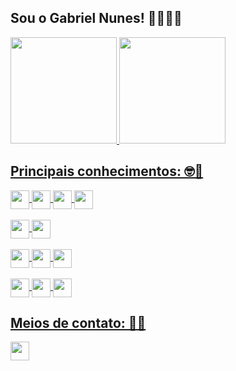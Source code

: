 ## Sou o Gabriel Nunes! 👩🏻‍💻📱

<div align="">
  <a href="https://www.linkedin.com/in/nunes1909/">
  <img height="170em" src="https://github-readme-stats.vercel.app/api?username=nunes1909&show_icons=true&theme=aura&include_all_commits=true&count_private=true"/>
  <img height="170em" src="https://github-readme-stats.vercel.app/api/top-langs/?username=nunes1909&layout=compact&langs_count=7&theme=aura"/>
    
<!--   ![Snake animation](https://github.com/nunes1909/nunes1909/blob/output/github-contribution-grid-snake.svg) -->
</div>

  
## Principais conhecimentos: 🤓💭
<div align="">  
  <div>
    <img align="center" height="30" src="https://img.shields.io/badge/Kotlin-8a2be2?&style=flat&logo=kotlin&logoColor=white">
    <img align="center" height="30" src="https://img.shields.io/badge/Java-ED8B00?style=flat&logo=CoffeeScript&logoColor=white">
    <img align="center" height="30" src="https://img.shields.io/badge/Flutter-00B9F0?style=flat&logo=flutter&logoColor=white">
    <img align="center" height="30" src="https://img.shields.io/badge/Dart-013264?style=flat&logo=dart&logoColor=white">
  </div><br>
  
  <div>
    <img align="center" height="30" src="https://img.shields.io/badge/Kotlin%20Spring%20Boot-993399?style=flat&logo=spring&logoColor=white">
    <img align="center" height="30" src="https://img.shields.io/badge/Go-0078D6?style=flat&logo=GoLand&logoColor=white">
  </div><br>
  
  <div style="display: inline_block">
    <img align="center" height="30" src="https://img.shields.io/badge/PostgreSQL-316192?style=flat&logo=postgresql&logoColor=white">
    <img align="center" height="30" src="https://img.shields.io/badge/Oracle-ab212e?style=flat&logo=oracle&logoColor=white">
    <img align="center" height="30" src="https://img.shields.io/badge/MySQL-00000F?style=flat&logo=mysql&logoColor=white">    
  </div>
  
  <div style="display: inline_block"><br>
    <img align="center" height="30" src="https://img.shields.io/badge/Android-3DDC84?style=flat&logo=android&logoColor=white">
    <img align="center" height="30" src="https://img.shields.io/badge/Windows-0078D6?style=flat&logo=windows&logoColor=white">
    <img align="center" height="30" src="https://img.shields.io/badge/Ubuntu-E95420?style=flat&logo=ubuntu&logoColor=white">
  </div>
</div>

  
## Meios de contato: 📧📞
<div align="">
 <a href="https://github.com/nunes1909/nunes1909/wiki/Contato" target="_blank">
    <img height="30" src="https://img.shields.io/badge/Contatos-181717?style=flat&logo=GitHub&logoColor=white" target="_blank">
  </a>
</div>
